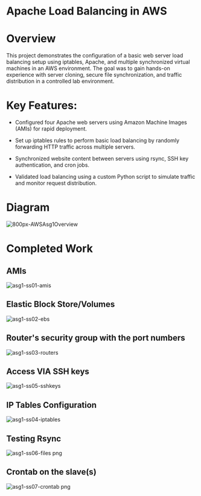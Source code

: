 # Apache Load Balancing in AWS

# Overview

This project demonstrates the configuration of a basic web server load balancing setup using iptables, Apache, and multiple synchronized virtual machines in an AWS environment. 
The goal was to gain hands-on experience with server cloning, secure file synchronization, and traffic distribution in a controlled lab environment.

# Key Features:
- Configured four Apache web servers using Amazon Machine Images (AMIs) for rapid deployment.

- Set up iptables rules to perform basic load balancing by randomly forwarding HTTP traffic across multiple servers.

- Synchronized website content between servers using rsync, SSH key authentication, and cron jobs.

- Validated load balancing using a custom Python script to simulate traffic and monitor request distribution.

# Diagram
![800px-AWSAsg1Overview](https://github.com/user-attachments/assets/b2435e29-295f-41c2-bd29-f968a2b145af)


# Completed Work

## AMIs
![asg1-ss01-amis](https://github.com/user-attachments/assets/17aebbaa-ade8-4a80-bb1a-b1bf2e55e98b)

## Elastic Block Store/Volumes
![asg1-ss02-ebs](https://github.com/user-attachments/assets/96dfc741-f8cd-4c07-ad2d-fb781ac404d6)

## Router's security group with the port numbers
![asg1-ss03-routers](https://github.com/user-attachments/assets/725064d6-cd13-4166-84b0-b9e816e0ff45)

## Access VIA SSH keys
![asg1-ss05-sshkeys](https://github.com/user-attachments/assets/3ab98f49-516d-48c5-a1ba-9ab133a5e02d)

## IP Tables Configuration
![asg1-ss04-iptables](https://github.com/user-attachments/assets/3e64de1a-7059-4393-b211-2166be3d3b35)

## Testing Rsync
![asg1-ss06-files png](https://github.com/user-attachments/assets/094b898f-2f51-4c73-8b63-cb7e7daed337)

## Crontab on the slave(s)
![asg1-ss07-crontab png](https://github.com/user-attachments/assets/c240cc02-6a8c-4f0d-8407-3ef8da400a3d)




